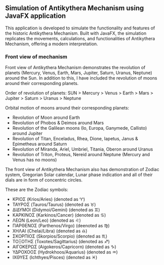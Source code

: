 ## Simulation of Antikythera Mechanism using JavaFX application
This application is developed to simulate the functionality and features of the historic Antikythera Mechanism. Built with JavaFX, the simulation replicates the movements, calculations, and functionalities of Antikythera Mechanism, offering a modern interpretation.

### Front view of mechanism
Front view of Antikythera Mechanism demonstrates the revolution of planets (Mercury, Venus, Earth, Mars, Jupiter, Saturn, Uranus, Neptune) around the Sun. In addition to this, I have included the revolution of moons around their corresponding planets.

Order of revolution of planets:
       SUN > Mercury > Venus > Earth > Mars > Jupiter > Saturn > Uranus > Neptune

Orbital motion of moons around their corresponding planets:
 * Revolution of Moon around Earth
 * Revolution of Phobos & Deimos around Mars
 * Revolution of the Galilean moons (Io, Europa, Ganymede, Callisto) around Jupiter
 * Revolution of Titan, Enceladus, Rhea, Dione, Iapetus, Janus & Epimetheus around Saturn
 * Revolution of Miranda, Ariel, Umbriel, Titania, Oberon around Uranus
 * Revolution of Triton, Proteus, Nereid around Neptune
 (Mercury and Venus has no moons)

The front view of Antikythera Mechanism also has demonstration of Zodiac system, Gregorian Solar calendar, Lunar phase indication and all of their dials are in form of concentric circles.

These are the Zodiac symbols:
 * ΚΡΙΟΣ (Krios/Aries)               (denoted as ♈︎)
 * ΤΑΥΡΟΣ (Tauros/Taurus)            (denoted as ♉︎)
 * ΔΙΔΥΜΟΙ (Didymoi/Gemini)          (denoted as ♊︎)
 * ΚΑΡΚΙΝΟΣ (Karkinos/Cancer)        (denoted as ♋︎)
 * ΛΕΩΝ (Leon/Leo)                   (denoted as ♌︎)
 * ΠΑΡΘΕΝΟΣ (Parthenos/Virgo)        (deenoted as ♍︎)
 * ΧΗΛΑΙ (Chelai/Libra)              (denoted as ♎︎)
 * ΣΚΟΡΠΙΟΣ (Skorpios/Scorpio)       (denoted as ♏︎)
 * ΤΟΞΟΤΗΣ (Toxotes/Sagittarius)     (denoted as ♐︎)
 * ΑΙΓΟΚΕΡΩΣ (Aigokeros/Capricorn)   (denoted as ♑︎)
 * ΥΔΡΟΧΟΟΣ (Hydrokhoos/Aquarius)    (denoted as ♒︎)
 * ΙΧΘΥΕΣ (Ichthyes/Pisces)          (denoted as ♓︎)
